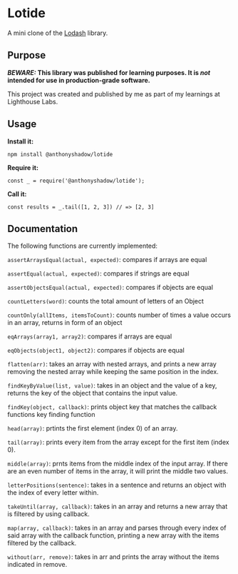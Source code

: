 # Lotide

A mini clone of the [Lodash](https://lodash.com) library.

## Purpose

**_BEWARE:_ This library was published for learning purposes. It is _not_ intended for use in production-grade software.**

This project was created and published by me as part of my learnings at Lighthouse Labs. 

## Usage

**Install it:**

`npm install @anthonyshadow/lotide`

**Require it:**

`const _ = require('@anthonyshadow/lotide');`

**Call it:**

`const results = _.tail([1, 2, 3]) // => [2, 3]`

## Documentation

The following functions are currently implemented:

`assertArraysEqual(actual, expected)`: compares if arrays are equal

`assertEqual(actual, expected)`: compares if strings are equal

`assertObjectsEqual(actual, expected)`: compares if objects are equal

`countLetters(word)`: counts the total amount of letters of an Object

`countOnly(allItems, itemsToCount)`: counts number of times a value occurs in an array, returns in form of an object

`eqArrays(array1, array2)`: compares if arrays are equal

`eqObjects(object1, object2)`: compares if objects are equal

`flatten(arr)`: takes an array with nested arrays, and prints a new array removing the nested array while keeping the same position in the index.

`findKeyByValue(list, value)`: takes in an object and the value of a key, returns the key of the object that contains the input value.

`findKey(object, callback)`: prints object key that matches the callback functions key finding function

`head(array)`: prtints the first element (index 0) of an array.

`tail(array)`: prints every item from the array except for the first item (index 0).

`middle(array)`: prnts items from the middle index of the input array. If there are an even number of items in the array, it will print the middle two values.

`letterPositions(sentence)`: takes in a sentence and returns an object with the index of every letter within.

`takeUntil(array, callback)`: takes in an array and returns a new array that is filtered by using callback.

`map(array, callback)`: takes in an array and parses through every index of said array with the callback function, printing a new array with the items filtered by the callback.

`without(arr, remove)`: takes in arr and prints the array without the items indicated in remove.